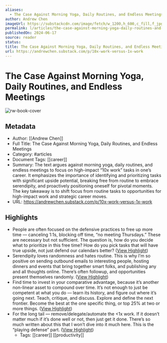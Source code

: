 ```yaml
---
aliases:
  - The Case Against Morning Yoga, Daily Routines, and Endless Meetings
author: Andrew Chen
imageUrl: https://substackcdn.com/image/fetch/w_1200,h_600,c_fill,f_jpg,q_auto:good,fl_progressive:steep,g_auto/https%3A%2F%2Fsubstack-post-media.s3.amazonaws.com%2Fpublic%2Fimages%2Fe1641db7-451e-40d6-8f86-e711bf308ef5_524x499.jpeg
permalink: l/articles/the-case-against-morning-yoga-daily-routines-and-endless-meetings
publishedOn: 2024-06-17
source: reader
status: 
title: The Case Against Morning Yoga, Daily Routines, and Endless Meetings
url: https://andrewchen.substack.com/p/10x-work-versus-1x-work
---
```

# The Case Against Morning Yoga, Daily Routines, and Endless Meetings

![rw-book-cover](https://substackcdn.com/image/fetch/w_1200,h_600,c_fill,f_jpg,q_auto:good,fl_progressive:steep,g_auto/https%3A%2F%2Fsubstack-post-media.s3.amazonaws.com%2Fpublic%2Fimages%2Fe1641db7-451e-40d6-8f86-e711bf308ef5_524x499.jpeg)

## Metadata

- Author: [[Andrew Chen]]
- Full Title: The Case Against Morning Yoga, Daily Routines, and Endless Meetings
- Category: #articles
- Document Tags: [[career]]
- Summary: The text argues against morning yoga, daily routines, and endless meetings to focus on high-impact “10x work” tasks in one’s career. It emphasizes the importance of identifying and prioritizing tasks with significant upside potential, breaking free from routine to embrace serendipity, and proactively positioning oneself for pivotal moments. The key takeaway is to shift focus from routine tasks to opportunities for high-impact work and strategic career moves.
- URL: https://andrewchen.substack.com/p/10x-work-versus-1x-work

## Highlights

- People are often focused on the defensive practices to free up more time — canceling 1:1s, blocking off time, “no meeting Thursdays.” These are necessary but not sufficient. The question is, how do you decide what to prioritize in this free time? How do you pick tasks that will have true upside, not just defend our calendars better? ([View Highlight](https://read.readwise.io/read/01jfstnq1yaae7pwqskby2f0t8))
- Serendipity loves randomness and hates routine. This is why I’m so positive on sending outbound emails to interesting people, hosting dinners and events that bring together smart folks, and publishing any and all thoughts online. There’s often followup, and opportunities present themselves randomly. ([View Highlight](https://read.readwise.io/read/01jb4we0a9snzjf3gxnz7jz1vs))
- Find time to invest in your comparative advantage, because it’s another non-linear asset to compound over time. It’s not enough to just be competent at what you do — learn its history, and figure out where it’s going next. Teach, critique, and discuss. Explore and define the next frontier. Become the best at the one specific thing, or top 25% at two or more things. ([View Highlight](https://read.readwise.io/read/01jb4wgr1zvfbpa3vh744rf5tk))
- For the long tail — remove/delegate/automate the <1x work. If it doesn’t matter much if it’s done well or not, then just get it done. There’s so much written about this that I won’t dive into it much here. This is the “playing defense” part. ([View Highlight](https://read.readwise.io/read/01jb4wmyfqyr82k37zb4brn8ec))
    - Tags: [[career]] [[productivity]]
